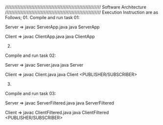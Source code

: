 //////////////////////////////////////////////////////////////
Software Architecture
//////////////////////////////////////////////////////////////
Execution Instruction are as Follows;
01.
Compile and run task 01:

Server => javac ServerApp.java
          java ServerApp <PORT>

Client => javac ClientApp.java
          java ClientApp <IP Address> <SERVER PORT>

02.
Compile and run task 02:

Server => javac Server.java
          java Server <PORT>

Client => javac Client.java
          java Client <IP Address> <SERVER PORT> <PUBLISHER/SUBSCRIBER>

03.
Compile and run task 03:

Server => javac ServerFiltered.java
          java ServerFiltered <PORT>

Client => javac ClientFiltered.java
          java ClientFiltered <IP Address> <SERVER PORT> <PUBLISHER/SUBSCRIBER> <TOPIC> 